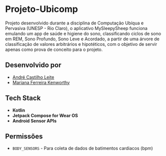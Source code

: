 # Projeto-Ubicomp

  Projeto desenvolvido durante a disciplina de Computação Ubíqua e Pervasiva (UNESP - Rio Claro), o aplicativo MySleepySheep funciona emulando um app de saúde e higiene do sono, classificando ciclos de sono em REM, Sono Profundo, Sono Leve e Acordado, a partir de uma árvore de classificação de valores arbitrários e hipotéticos, com o objetivo de servir apenas como prova de conceito para o projeto.

## Desenvolvido por

  * [André Castilho Leite](https://github.com/Andre-Castilho)
  * [Mariana Ferreira Kenworthy](https://github.com/MarianaKenworthy)

## Tech Stack

- **Kotlin**
- **Jetpack Compose for Wear OS**
- **Android Sensor APIs**

## Permissões

- `BODY_SENSORS` - Para coleta de dados de batimentos cardiacos (bpm)

